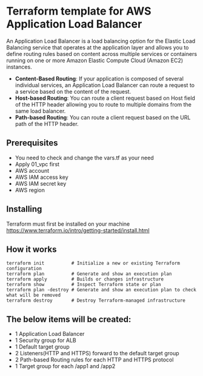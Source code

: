 # Terraform template for AWS Application Load Balancer
An Application Load Balancer is a load balancing option for the Elastic Load Balancing service that operates at the application layer and allows you to define routing rules based on content across multiple services or containers running on one or more Amazon Elastic Compute Cloud (Amazon EC2) instances.
- **Content-Based Routing**: If your application is composed of several individual services, an Application Load Balancer can route a request to a service based on the content of the request.
- **Host-based Routing**: You can route a client request based on Host field of the HTTP header allowing you to route to multiple domains from the same load balancer.
- **Path-based Routing**: You can route a client request based on the URL path of the HTTP header.

## Prerequisites
- You need to check and change the vars.tf as your need
- Apply 01_vpc first
- AWS account
- AWS IAM access key
- AWS IAM secret key
- AWS region

## Installing
Terraform must first be installed on your machine
https://www.terraform.io/intro/getting-started/install.html

## How it works
```
terraform init          # Initialize a new or existing Terraform configuration
terraform plan          # Generate and show an execution plan
terraform apply         # Builds or changes infrastructure
terraform show          # Inspect Terraform state or plan
terraform plan -destroy # Generate and show an execution plan to check what will be removed
terraform destroy       # Destroy Terraform-managed infrastructure
```

## The below items will be created:
- 1 Application Load Balancer
- 1 Security group for ALB
- 1 Default target group
- 2 Listeners(HTTP and HTTPS) forward to the default target group
- 2 Path-based Routing rules for each HTTP and HTTPS protocol
- 1 Target group for each /app1 and /app2